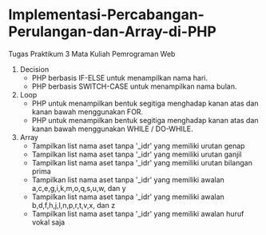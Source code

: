# Implementasi-Percabangan-Perulangan-dan-Array-di-PHP
Tugas Praktikum 3 Mata Kuliah Pemrograman Web

1.  Decision
    - PHP berbasis IF-ELSE untuk menampilkan nama hari.
    - PHP berbasis SWITCH-CASE untuk menampilkan nama bulan.
2. Loop
    - PHP untuk menampilkan bentuk segitiga menghadap kanan atas dan kanan bawah menggunakan FOR.
    - PHP untuk menampilkan bentuk segitiga menghadap kanan atas dan kanan bawah menggunakan WHILE / DO-WHILE.
3.  Array
    - Tampilkan list nama aset tanpa '_idr' yang memiliki urutan genap
    - Tampilkan list nama aset tanpa '_idr' yang memiliki urutan ganjil
    - Tampilkan list nama aset tanpa '_idr' yang memiliki urutan bilangan prima
    - Tampilkan list nama aset tanpa '_idr' yang memiliki awalan a,c,e,g,i,k,m,o,q,s,u,w, dan y
    - Tampilkan list nama aset tanpa '_idr' yang memiliki awalan b,d,f,h,j,l,n,p,r,t,v,x, dan z
    - Tampilkan list nama aset tanpa '_idr' yang memiliki awalan huruf vokal saja
